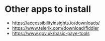 # Other apps to install

- https://accessibilityinsights.io/downloads/
- https://www.telerik.com/download/fiddler
- https://www.gov.uk/basic-paye-tools
